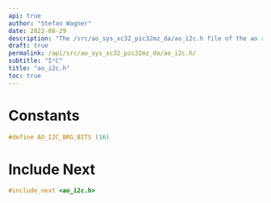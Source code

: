 ```yaml
---
api: true
author: "Stefan Wagner"
date: 2022-08-29
description: "The /src/ao_sys_xc32_pic32mz_da/ao_i2c.h file of the ao real-time operating system."
draft: true
permalink: /api/src/ao_sys_xc32_pic32mz_da/ao_i2c.h/
subtitle: "I²C"
title: "ao_i2c.h"
toc: true
---
```


# Constants

```c
#define AO_I2C_BRG_BITS (16)
```

# Include Next

```c
#include_next <ao_i2c.h>
```
